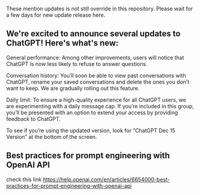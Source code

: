 These mention updates is not still override in this repository. Please wait for a few days for new update release here.
## We're excited to announce several updates to ChatGPT! Here's what's new:

General performance: Among other improvements, users will notice that ChatGPT is now less likely to refuse to answer questions. 

Conversation history: You’ll soon be able to view past conversations with ChatGPT, rename your saved conversations and delete the ones you don’t want to keep. We are gradually rolling out this feature.

Daily limit: To ensure a high-quality experience for all ChatGPT users, we are experimenting with a daily message cap. If you’re included in this group, you’ll be presented with an option to extend your access by providing feedback to ChatGPT. 

To see if you’re using the updated version, look for “ChatGPT Dec 15 Version” at the bottom of the screen.


## Best practices for prompt engineering with OpenAI API
check this link https://help.openai.com/en/articles/6654000-best-practices-for-prompt-engineering-with-openai-api
